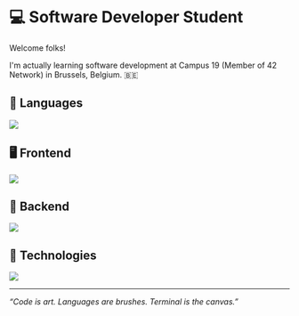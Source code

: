 # 💻 Software Developer Student

Welcome folks!

I'm actually learning software development at Campus 19 (Member of 42 Network) in Brussels, Belgium. 🇧🇪

## 🧬 Languages

[![](https://skillicons.dev/icons?i=bash,c/c++,go,java,python,html,css,javascript,typescript)](https://skillicons.dev)

## 🖥 Frontend

[![](https://skillicons.dev/icons?i=react,next,tailwindcss)](https://skillicons.dev)

## 💾 Backend

[![](https://skillicons.dev/icons?i=node,express,postgresql)](https://skillicons.dev)

## 🫆 Technologies

[![](https://skillicons.dev/icons?i=apple,debian,kali,github,docker,aws)](https://skillicons.dev)

---

*“Code is art. Languages are brushes. Terminal is the canvas.”*
